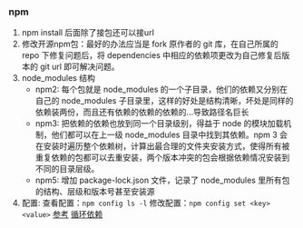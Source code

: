 ### npm
1. npm install 后面除了接包还可以接url
2. 修改开源npm包：最好的办法应当是 fork 原作者的 git 库，在自己所属的 repo 下修复问题后，将 dependencies 中相应的依赖项更改为自己修复后版本的 git url 即可解决问题。
3. node_modules 结构
    - npm2: 每个包就是 node_modules 的一个子目录，他们的依赖又分别在自己的 node_modules 子目录里，这样的好处是结构清晰，坏处是同样的依赖装两份，而且还有依赖的依赖的依赖的...导致路径名巨长
    - npm3: 把依赖的依赖也放到同一个目录级别，得益于 node 的模块加载机制，他们都可以在上一级 node_modules 目录中找到其依赖。npm 3 会在安装时遍历整个依赖树，计算出最合理的文件夹安装方式，使得所有被重复依赖的包都可以去重安装，两个版本冲突的包会根据依赖情况安装到不同的目录层级。
    - npm5: 增加 package-lock.json 文件，记录了 node_modules 里所有包的结构、层级和版本号甚至安装源
4. 配置: 查看配置：`npm config ls -l` 修改配置：`npm config set <key> <value>`
[参考](https://juejin.im/post/5ab3f77df265da2392364341)
[循环依赖](https://juejin.im/post/5a6008c2f265da3e5033cd93)